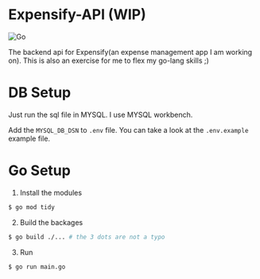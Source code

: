 # Expensify-API (WIP)

![Go](https://github.com/dsouzadyn/expensify-go-api/workflows/Go/badge.svg)

The backend api for Expensify(an expense management app I am working on).
This is also an exercise for me to flex my go-lang skills ;)

# DB Setup

Just run the sql file in MYSQL. I use MYSQL workbench.

Add the ```MYSQL_DB_DSN``` to ```.env``` file. You can take a look at the ```.env.example``` example file.

# Go Setup

1. Install the modules
```sh
$ go mod tidy
```

2. Build the backages
```sh
$ go build ./... # the 3 dots are not a typo
```

3. Run
```sh
$ go run main.go
```
